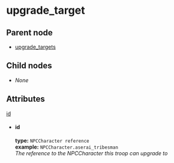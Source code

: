 # upgrade_target

## Parent node
- [upgrade_targets](../../upgrade_targets)

## Child nodes
- *None*

## Attributes
[id](#id)

- #### id
  **type:**  `NPCCharacter reference`  
  **example:**  `NPCCharacter.aserai_tribesman`    
  *The reference to the NPCCharacter this troop can upgrade to*    
